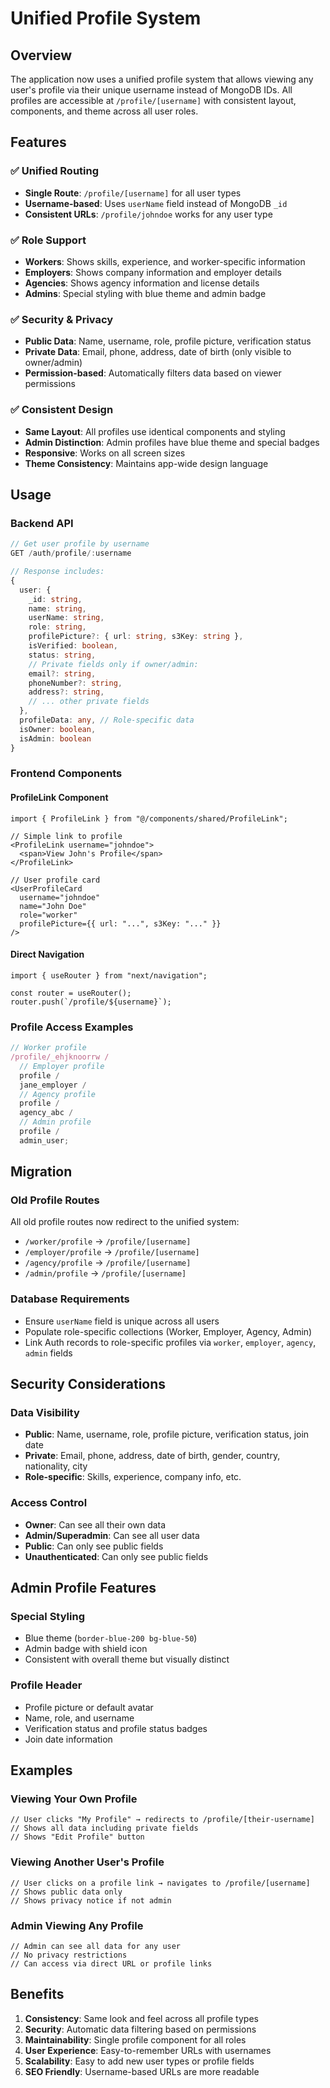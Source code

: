 # Unified Profile System

## Overview

The application now uses a unified profile system that allows viewing any user's profile via their unique username instead of MongoDB IDs. All profiles are accessible at `/profile/[username]` with consistent layout, components, and theme across all user roles.

## Features

### ✅ **Unified Routing**

- **Single Route**: `/profile/[username]` for all user types
- **Username-based**: Uses `userName` field instead of MongoDB `_id`
- **Consistent URLs**: `/profile/johndoe` works for any user type

### ✅ **Role Support**

- **Workers**: Shows skills, experience, and worker-specific information
- **Employers**: Shows company information and employer details
- **Agencies**: Shows agency information and license details
- **Admins**: Special styling with blue theme and admin badge

### ✅ **Security & Privacy**

- **Public Data**: Name, username, role, profile picture, verification status
- **Private Data**: Email, phone, address, date of birth (only visible to owner/admin)
- **Permission-based**: Automatically filters data based on viewer permissions

### ✅ **Consistent Design**

- **Same Layout**: All profiles use identical components and styling
- **Admin Distinction**: Admin profiles have blue theme and special badges
- **Responsive**: Works on all screen sizes
- **Theme Consistency**: Maintains app-wide design language

## Usage

### Backend API

```typescript
// Get user profile by username
GET /auth/profile/:username

// Response includes:
{
  user: {
    _id: string,
    name: string,
    userName: string,
    role: string,
    profilePicture?: { url: string, s3Key: string },
    isVerified: boolean,
    status: string,
    // Private fields only if owner/admin:
    email?: string,
    phoneNumber?: string,
    address?: string,
    // ... other private fields
  },
  profileData: any, // Role-specific data
  isOwner: boolean,
  isAdmin: boolean
}
```

### Frontend Components

#### ProfileLink Component

```tsx
import { ProfileLink } from "@/components/shared/ProfileLink";

// Simple link to profile
<ProfileLink username="johndoe">
  <span>View John's Profile</span>
</ProfileLink>

// User profile card
<UserProfileCard
  username="johndoe"
  name="John Doe"
  role="worker"
  profilePicture={{ url: "...", s3Key: "..." }}
/>
```

#### Direct Navigation

```tsx
import { useRouter } from "next/navigation";

const router = useRouter();
router.push(`/profile/${username}`);
```

### Profile Access Examples

```typescript
// Worker profile
/profile/_ehjknoorrw /
  // Employer profile
  profile /
  jane_employer /
  // Agency profile
  profile /
  agency_abc /
  // Admin profile
  profile /
  admin_user;
```

## Migration

### Old Profile Routes

All old profile routes now redirect to the unified system:

- `/worker/profile` → `/profile/[username]`
- `/employer/profile` → `/profile/[username]`
- `/agency/profile` → `/profile/[username]`
- `/admin/profile` → `/profile/[username]`

### Database Requirements

- Ensure `userName` field is unique across all users
- Populate role-specific collections (Worker, Employer, Agency, Admin)
- Link Auth records to role-specific profiles via `worker`, `employer`, `agency`, `admin` fields

## Security Considerations

### Data Visibility

- **Public**: Name, username, role, profile picture, verification status, join date
- **Private**: Email, phone, address, date of birth, gender, country, nationality, city
- **Role-specific**: Skills, experience, company info, etc.

### Access Control

- **Owner**: Can see all their own data
- **Admin/Superadmin**: Can see all user data
- **Public**: Can only see public fields
- **Unauthenticated**: Can only see public fields

## Admin Profile Features

### Special Styling

- Blue theme (`border-blue-200 bg-blue-50`)
- Admin badge with shield icon
- Consistent with overall theme but visually distinct

### Profile Header

- Profile picture or default avatar
- Name, role, and username
- Verification status and profile status badges
- Join date information

## Examples

### Viewing Your Own Profile

```tsx
// User clicks "My Profile" → redirects to /profile/[their-username]
// Shows all data including private fields
// Shows "Edit Profile" button
```

### Viewing Another User's Profile

```tsx
// User clicks on a profile link → navigates to /profile/[username]
// Shows public data only
// Shows privacy notice if not admin
```

### Admin Viewing Any Profile

```tsx
// Admin can see all data for any user
// No privacy restrictions
// Can access via direct URL or profile links
```

## Benefits

1. **Consistency**: Same look and feel across all profile types
2. **Security**: Automatic data filtering based on permissions
3. **Maintainability**: Single profile component for all roles
4. **User Experience**: Easy-to-remember URLs with usernames
5. **Scalability**: Easy to add new user types or profile fields
6. **SEO Friendly**: Username-based URLs are more readable
